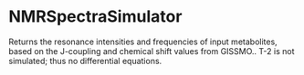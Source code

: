 # NMRSpectraSimulator
Returns the resonance intensities and frequencies of input metabolites, based on the J-coupling and chemical shift values from GISSMO.. T-2 is not simulated; thus no differential equations.
